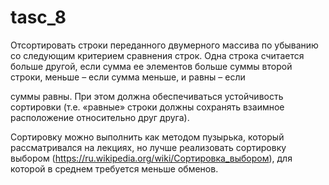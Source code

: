 # tasc_8
Отсортировать строки переданного двумерного массива по убыванию со следующим критерием сравнения строк. Одна строка считается больше другой, если сумма ее элементов больше суммы второй строки, меньше – если сумма меньше, и равны – если

суммы равны. При этом должна обеспечиваться устойчивость сортировки (т.е. «равные» строки должны сохранять взаимное расположение относительно друг друга).

Сортировку можно выполнить как методом пузырька, который рассматривался на лекциях, но лучше реализовать сортировку выбором (https://ru.wikipedia.org/wiki/Сортировка_выбором), для которой в среднем требуется меньше обменов.
